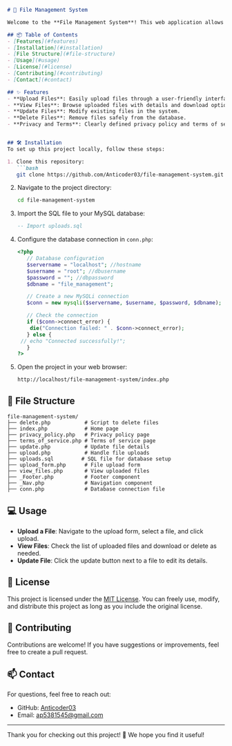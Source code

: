 

```markdown
# 📂 File Management System

Welcome to the **File Management System**! This web application allows users to upload, view, update, and delete files securely. Built with PHP and MySQL, this project is perfect for managing user data and file uploads efficiently.

## 📦 Table of Contents
- [Features](#features)
- [Installation](#installation)
- [File Structure](#file-structure)
- [Usage](#usage)
- [License](#license)
- [Contributing](#contributing)
- [Contact](#contact)

## ✨ Features
- **Upload Files**: Easily upload files through a user-friendly interface.
- **View Files**: Browse uploaded files with details and download options.
- **Update Files**: Modify existing files in the system.
- **Delete Files**: Remove files safely from the database.
- **Privacy and Terms**: Clearly defined privacy policy and terms of service.


## 🛠️ Installation
To set up this project locally, follow these steps:

1. Clone this repository:
   ```bash
   git clone https://github.com/Anticoder03/file-management-system.git
   ```
2. Navigate to the project directory:
   ```bash
   cd file-management-system
   ```
3. Import the SQL file to your MySQL database:
   ```sql
   -- Import uploads.sql
   ```
4. Configure the database connection in `conn.php`:
   ```php
   <?php
      // Database configuration
      $servername = "localhost"; //hostname
      $username = "root"; //dbusername
      $password = ""; //dbpassword
      $dbname = "file_management"; 

      // Create a new MySQLi connection
      $conn = new mysqli($servername, $username, $password, $dbname);

      // Check the connection
      if ($conn->connect_error) {
       die("Connection failed: " . $conn->connect_error);
      } else {
    // echo "Connected successfully!";
      }
   ?>

   ```

5. Open the project in your web browser:
   ```
   http://localhost/file-management-system/index.php
   ```

## 📁 File Structure
```
file-management-system/
├── delete.php           # Script to delete files
├── index.php            # Home page
├── privacy_policy.php   # Privacy policy page
├── terms_of_service.php # Terms of service page
├── update.php           # Update file details
├── upload.php           # Handle file uploads
├── uploads.sql         # SQL file for database setup
├── upload_form.php      # File upload form
├── view_files.php       # View uploaded files
├── _Footer.php          # Footer component
├── _Nav.php             # Navigation component
├── conn.php             # Database connection file
```

## 💻 Usage
- **Upload a File**: Navigate to the upload form, select a file, and click upload.
- **View Files**: Check the list of uploaded files and download or delete as needed.
- **Update File**: Click the update button next to a file to edit its details.

## 📜 License
This project is licensed under the [MIT License](https://opensource.org/licenses/MIT). You can freely use, modify, and distribute this project as long as you include the original license.

## 🤝 Contributing
Contributions are welcome! If you have suggestions or improvements, feel free to create a pull request.

## 📫 Contact
For questions, feel free to reach out:
- GitHub: [Anticoder03](https://github.com/Anticoder03)
- Email: ap5381545@gmail.com

---

Thank you for checking out this project! 🎉 We hope you find it useful!

